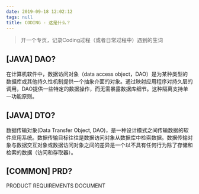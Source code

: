 ```yaml
---
date: 2019-09-18 12:02:12
tags: null
title: CODING - 这是什么？
---
```


> 开一个专页，记录Coding过程（或者日常过程中）遇到的生词

<!-- more -->

## [JAVA] DAO?

在计算机软件中，数据访问对象（data access object，DAO）是为某种类型的数据库或其他持久性机制提供一个抽象介面的对象。通过映射应用程序对持久层的调用，DAO提供一些特定的数据操作，而无需暴露数据库细节。这种隔离支持单一功能原则。

## [JAVA] DTO?

数据传输对象(Data Transfer Object, DAO)，是一种设计模式之间传输数据的软件应用系统。数据传输目标往往是数据访问对象从数据库中检索数据。数据传输对象与数据交互对象或数据访问对象之间的差异是一个以不具有任何行为除了存储和检索的数据（访问和存取器）。

## [COMMON] PRD?

PRODUCT REQUIREMENTS DOCUMENT